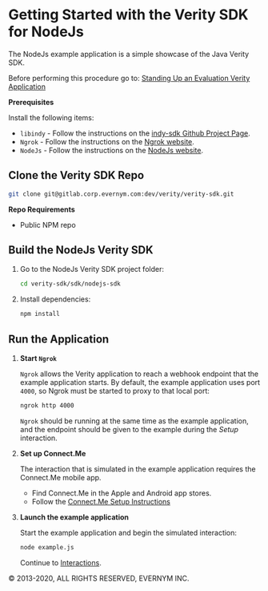 # Getting Started with the Verity SDK for NodeJs
The NodeJs example application is a simple showcase of the Java Verity SDK.

Before performing this procedure go to: [Standing Up an Evaluation Verity Application](../VerityInstance.md)

**Prerequisites**

Install the following items:
* `libindy` - Follow the instructions on the [indy-sdk Github Project Page](https://github.com/hyperledger/indy-sdk#installing-the-sdk).
* `Ngrok` - Follow the instructions on the [Ngrok website](https://ngrok.com/download).
* `NodeJs` - Follow the instructions on the [NodeJs website](https://nodejs.org/en/).

## Clone the Verity SDK Repo

```sh
git clone git@gitlab.corp.evernym.com:dev/verity/verity-sdk.git
```

**Repo Requirements**
<!--What do they need to do about this? Get access? Download it?-->
* Public NPM repo


## Build the NodeJs Verity SDK

1. Go to the NodeJs Verity SDK project folder:
  
   ```sh
   cd verity-sdk/sdk/nodejs-sdk
   ```

2. Install dependencies:

   ```sh
   npm install
   ```
   
## Run the Application

1. **Start `Ngrok`**

   `Ngrok` allows the Verity application to reach a webhook endpoint that the example application starts. By default, the example application uses port `4000`, so Ngrok must be started to proxy to that local port:
   
   ```sh
   ngrok http 4000
   ```
   
   `Ngrok` should be running at the same time as the example application, and the endpoint should be given to the example during the *Setup* interaction.

1. **Set up Connect.Me**

   The interaction that is simulated in the example application requires the Connect.Me mobile app. 

   * Find Connect.Me in the Apple and Android app stores. 
   * Follow the [Connect.Me Setup Instructions](../ConnectMe.md)
   
1. **Launch the example application**
   
   Start the example application and begin the simulated interaction:
   
   ```sh
   node example.js
   ``` 
   
   Continue to [Interactions](/..Interactions.md).
 
© 2013-2020, ALL RIGHTS RESERVED, EVERNYM INC.